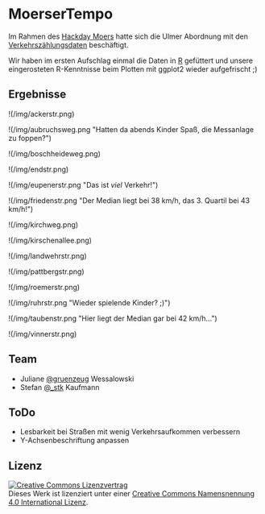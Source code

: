 # MoerserTempo

Im Rahmen des [Hackday Moers](http://hackday.moers.de/) hatte sich die Ulmer Abordnung mit den [Verkehrszählungsdaten](http://www.moers.de/C1257221003C7526/html/D519521EB7FE5F7FC1257E0E002C6731?opendocument) beschäftigt.

Wir haben im ersten Aufschlag einmal die Daten in [R](http://www.r-project.org/) gefüttert und unsere eingerosteten R-Kenntnisse beim Plotten mit ggplot2 wieder aufgefrischt ;)

## Ergebnisse

!(/img/ackerstr.png)

!(/img/aubruchsweg.png "Hatten da abends Kinder Spaß, die Messanlage zu foppen?")

!(/img/boschheideweg.png)

!(/img/endstr.png)

!(/img/eupenerstr.png "Das ist _viel_ Verkehr!")

!(/img/friedenstr.png "Der Median liegt bei 38 km/h, das 3. Quartil bei 43 km/h!")

!(/img/kirchweg.png)

!(/img/kirschenallee.png)

!(/img/landwehrstr.png)

!(/img/pattbergstr.png)

!(/img/roemerstr.png)

!(/img/ruhrstr.png "Wieder spielende Kinder? ;)")

!(/img/taubenstr.png "Hier liegt der Median gar bei 42 km/h…")

!(/img/vinnerstr.png)

## Team

 * Juliane [@gruenzeug](https://twitter.com/gruenzeug) Wessalowski
 * Stefan [@_stk](https://twitter.com/_stk) Kaufmann

## ToDo

 * Lesbarkeit bei Straßen mit wenig Verkehrsaufkommen verbessern
 * Y-Achsenbeschriftung anpassen

## Lizenz

<a rel="license" href="http://creativecommons.org/licenses/by/4.0/"><img alt="Creative Commons Lizenzvertrag" style="border-width:0" src="https://i.creativecommons.org/l/by/4.0/80x15.png" /></a><br />Dieses Werk ist lizenziert unter einer <a rel="license" href="http://creativecommons.org/licenses/by/4.0/">Creative Commons Namensnennung 4.0 International Lizenz</a>.
